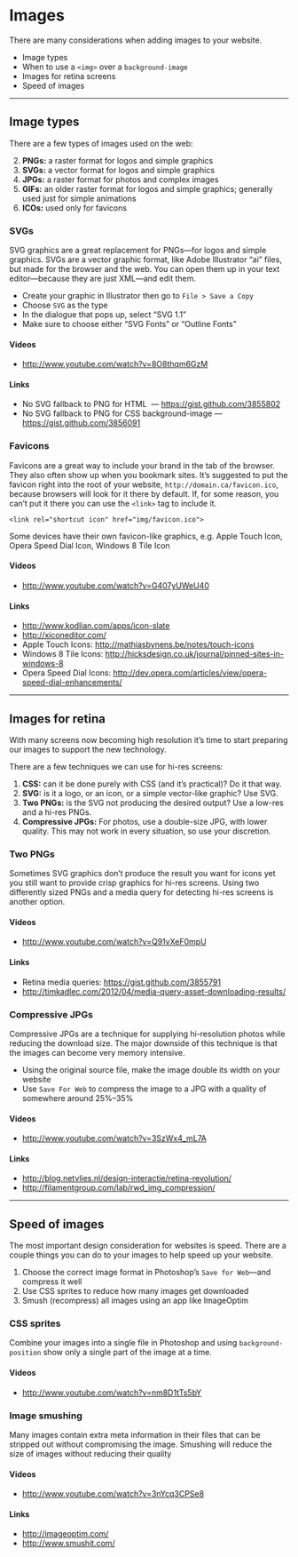 # Images

There are many considerations when adding images to your website.

- Image types
- When to use a `<img>` over a `background-image`
- Images for retina screens
- Speed of images

---

## Image types

There are a few types of images used on the web:

2. **PNGs:** a raster format for logos and simple graphics
1. **SVGs:** a vector format for logos and simple graphics
3. **JPGs:** a raster format for photos and complex images
4. **GIFs:** an older raster format for logos and simple graphics; generally used just for simple animations
5. **ICOs:** used only for favicons

### SVGs

SVG graphics are a great replacement for PNGs—for logos and simple graphics.
SVGs are a vector graphic format, like Adobe Illustrator “ai” files, but made for the browser and the web.
You can open them up in your text editor—because they are just XML—and edit them.

- Create your graphic in Illustrator then go to `File > Save a Copy`
- Choose `SVG` as the type
- In the dialogue that pops up, select “SVG 1.1”
- Make sure to choose either “SVG Fonts” or “Outline Fonts”

#### Videos

- http://www.youtube.com/watch?v=8O8thqm6GzM

#### Links

- No SVG fallback to PNG for HTML <img> — https://gist.github.com/3855802
- No SVG fallback to PNG for CSS background-image —https://gist.github.com/3856091

### Favicons

Favicons are a great way to include your brand in the tab of the browser.
They also often show up when you bookmark sites.
It’s suggested to put the favicon right into the root of your website, `http://domain.ca/favicon.ico`, because browsers will look for it there by default.
If, for some reason, you can’t put it there you can use the `<link>` tag to include it.

	<link rel="shortcut icon" href="img/favicon.ico">

Some devices have their own favicon-like graphics, e.g. Apple Touch Icon, Opera Speed Dial Icon, Windows 8 Tile Icon

#### Videos

- http://www.youtube.com/watch?v=G407yUWeU40

#### Links

- http://www.kodlian.com/apps/icon-slate
- http://xiconeditor.com/
- Apple Touch Icons: http://mathiasbynens.be/notes/touch-icons
- Windows 8 Tile Icons: http://hicksdesign.co.uk/journal/pinned-sites-in-windows-8
- Opera Speed Dial Icons: http://dev.opera.com/articles/view/opera-speed-dial-enhancements/

---

## Images for retina

With many screens now becoming high resolution it’s time to start preparing our images to support the new technology.

There are a few techniques we can use for hi-res screens:

1. **CSS:** can it be done purely with CSS (and it’s practical)? Do it that way.
2. **SVG:** is it a logo, or an icon, or a simple vector-like graphic? Use SVG.
3. **Two PNGs:** is the SVG not producing the desired output? Use a low-res and a hi-res PNGs.
4. **Compressive JPGs:** For photos, use a double-size JPG, with lower quality.
	This may not work in every situation, so use your discretion.

### Two PNGs

Sometimes SVG graphics don’t produce the result you want for icons yet you still want to provide crisp graphics for hi-res screens.
Using two differently sized PNGs and a media query for detecting hi-res screens is another option.

#### Videos

- http://www.youtube.com/watch?v=Q91vXeF0mpU

#### Links

- Retina media queries: https://gist.github.com/3855791
- http://timkadlec.com/2012/04/media-query-asset-downloading-results/

### Compressive JPGs

Compressive JPGs are a technique for supplying hi-resolution photos while reducing the download size.
The major downside of this technique is that the images can become very memory intensive.

- Using the original source file, make the image double its width on your website
- Use `Save For Web` to compress the image to a JPG with a quality of somewhere around 25%–35%

#### Videos

- http://www.youtube.com/watch?v=3SzWx4_mL7A

#### Links

- http://blog.netvlies.nl/design-interactie/retina-revolution/
- http://filamentgroup.com/lab/rwd_img_compression/

---

## Speed of images

The most important design consideration for websites is speed.
There are a couple things you can do to your images to help speed up your website.

1. Choose the correct image format in Photoshop’s `Save for Web`—and compress it well
2. Use CSS sprites to reduce how many images get downloaded
3. Smush (recompress) all images using an app like ImageOptim

### CSS sprites

Combine your images into a single file in Photoshop and using `background-position` show only a single part of the image at a time.

#### Videos

- http://www.youtube.com/watch?v=nm8D1tTs5bY

### Image smushing

Many images contain extra meta information in their files that can be stripped out without compromising the image.
Smushing will reduce the size of images without reducing their quality

#### Videos

- http://www.youtube.com/watch?v=3nYcq3CPSe8

#### Links

- http://imageoptim.com/
- http://www.smushit.com/
